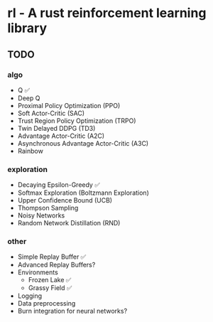 # rl - A rust reinforcement learning library

## TODO

### algo
 - Q ✅
 - Deep Q
 - Proximal Policy Optimization (PPO)
 - Soft Actor-Critic (SAC)
 - Trust Region Policy Optimization (TRPO)
 - Twin Delayed DDPG (TD3)
 - Advantage Actor-Critic (A2C)
 - Asynchronous Advantage Actor-Critic (A3C)
 - Rainbow

### exploration
 - Decaying Epsilon-Greedy ✅
 - Softmax Exploration (Boltzmann Exploration)
 - Upper Confidence Bound (UCB)
 - Thompson Sampling 
 - Noisy Networks
 - Random Network Distillation (RND)

### other
 - Simple Replay Buffer ✅
 - Advanced Replay Buffers?
 - Environments
   - Frozen Lake ✅
   - Grassy Field ✅
 - Logging
 - Data preprocessing
 - Burn integration for neural networks?
